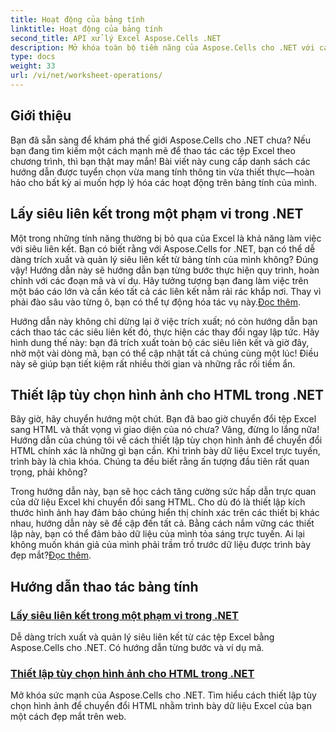 ```yaml
---
title: Hoạt động của bảng tính
linktitle: Hoạt động của bảng tính
second_title: API xử lý Excel Aspose.Cells .NET
description: Mở khóa toàn bộ tiềm năng của Aspose.Cells cho .NET với các hướng dẫn thực tế bao gồm các thao tác trên bảng tính và cải thiện các tệp Excel của bạn.
type: docs
weight: 33
url: /vi/net/worksheet-operations/
---
```

## Giới thiệu

Bạn đã sẵn sàng để khám phá thế giới Aspose.Cells cho .NET chưa? Nếu bạn đang tìm kiếm một cách mạnh mẽ để thao tác các tệp Excel theo chương trình, thì bạn thật may mắn! Bài viết này cung cấp danh sách các hướng dẫn được tuyển chọn vừa mang tính thông tin vừa thiết thực—hoàn hảo cho bất kỳ ai muốn hợp lý hóa các hoạt động trên bảng tính của mình.

## Lấy siêu liên kết trong một phạm vi trong .NET

Một trong những tính năng thường bị bỏ qua của Excel là khả năng làm việc với siêu liên kết. Bạn có biết rằng với Aspose.Cells for .NET, bạn có thể dễ dàng trích xuất và quản lý siêu liên kết từ bảng tính của mình không? Đúng vậy! Hướng dẫn này sẽ hướng dẫn bạn từng bước thực hiện quy trình, hoàn chỉnh với các đoạn mã và ví dụ. Hãy tưởng tượng bạn đang làm việc trên một báo cáo lớn và cần kéo tất cả các liên kết nằm rải rác khắp nơi. Thay vì phải đào sâu vào từng ô, bạn có thể tự động hóa tác vụ này.[Đọc thêm](./get-hyperlinks-in-a-range/).

Hướng dẫn này không chỉ dừng lại ở việc trích xuất; nó còn hướng dẫn bạn cách thao tác các siêu liên kết đó, thực hiện các thay đổi ngay lập tức. Hãy hình dung thế này: bạn đã trích xuất toàn bộ các siêu liên kết và giờ đây, nhờ một vài dòng mã, bạn có thể cập nhật tất cả chúng cùng một lúc! Điều này sẽ giúp bạn tiết kiệm rất nhiều thời gian và những rắc rối tiềm ẩn.

## Thiết lập tùy chọn hình ảnh cho HTML trong .NET

Bây giờ, hãy chuyển hướng một chút. Bạn đã bao giờ chuyển đổi tệp Excel sang HTML và thất vọng vì giao diện của nó chưa? Vâng, đừng lo lắng nữa! Hướng dẫn của chúng tôi về cách thiết lập tùy chọn hình ảnh để chuyển đổi HTML chính xác là những gì bạn cần. Khi trình bày dữ liệu Excel trực tuyến, trình bày là chìa khóa. Chúng ta đều biết rằng ấn tượng đầu tiên rất quan trọng, phải không?

 Trong hướng dẫn này, bạn sẽ học cách tăng cường sức hấp dẫn trực quan của dữ liệu Excel khi chuyển đổi sang HTML. Cho dù đó là thiết lập kích thước hình ảnh hay đảm bảo chúng hiển thị chính xác trên các thiết bị khác nhau, hướng dẫn này sẽ đề cập đến tất cả. Bằng cách nắm vững các thiết lập này, bạn có thể đảm bảo dữ liệu của mình tỏa sáng trực tuyến. Ai lại không muốn khán giả của mình phải trầm trồ trước dữ liệu được trình bày đẹp mắt?[Đọc thêm](./setting-image-preferences-for-html/).

## Hướng dẫn thao tác bảng tính
### [Lấy siêu liên kết trong một phạm vi trong .NET](./get-hyperlinks-in-a-range/)
Dễ dàng trích xuất và quản lý siêu liên kết từ các tệp Excel bằng Aspose.Cells cho .NET. Có hướng dẫn từng bước và ví dụ mã.
### [Thiết lập tùy chọn hình ảnh cho HTML trong .NET](./setting-image-preferences-for-html/)
Mở khóa sức mạnh của Aspose.Cells cho .NET. Tìm hiểu cách thiết lập tùy chọn hình ảnh để chuyển đổi HTML nhằm trình bày dữ liệu Excel của bạn một cách đẹp mắt trên web.